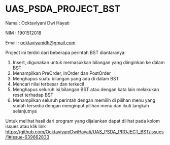 # UAS_PSDA_PROJECT_BST
Nama  : Ocktaviyani Dwi Hayati

NIM   : 1901512018

Email : ocktaviyanidh@gmail.com

Project ini terdiri dari beberapa perintah BST diantaranya:
1. Insert, digunakan untuk memasukkan bilangan yang diinginkan ke dalam BST
2. Menampilkan PreOrder, InOrder dan PostOrder
3. Menghapus suatu bilangan yang ada di dalam BST
4. Mencari nilai terbesar dan terkecil
5. Menghapus seluruh isi bilangan BST atau dengan kata lain melakukan reset terhadap BST
6. Menampilkan seluruh perintah dengan memilih di pilihan menu yang sudah tersedia dengan menginput pilihan menu dan ikuti langkah selanjutnya

Untuk melihat hasil dari program yang dijalankan dapat dilihat pada kolom issues atau klik link https://github.com/OcktaviyaniDwiHayati/UAS_PSDA_PROJECT_BST/issues/1#issue-639662833
